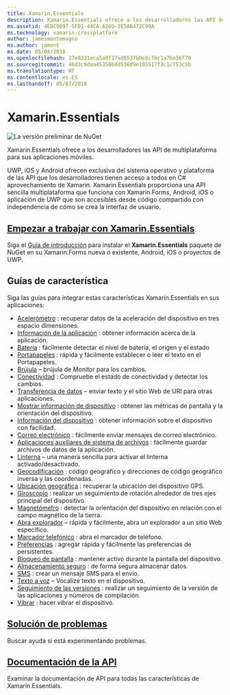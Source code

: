 ```yaml
---
title: Xamarin.Essentials
description: Xamarin.Essentials ofrece a los desarrolladores las API de multiplataforma para sus aplicaciones móviles.
ms.assetid: 4EDC9897-5FD1-44CA-A26D-2E5AB472C99A
ms.technology: xamarin-crossplatform
author: jamesmontemagno
ms.author: jamont
ms.date: 05/04/2018
ms.openlocfilehash: 37e9331eca5a9f17ad0537b0e8cfbc1a7ba36f79
ms.sourcegitcommit: 46d3c9daa45350bdd536d9e105517f3c1c753c5b
ms.translationtype: HT
ms.contentlocale: es-ES
ms.lasthandoff: 05/07/2018
---
```

# <a name="xamarinessentials"></a>Xamarin.Essentials

![La versión preliminar de NuGet](~/media/shared/pre-release.png)

Xamarin.Essentials ofrece a los desarrolladores las API de multiplataforma para sus aplicaciones móviles.

UWP, iOS y Android ofrecen exclusiva del sistema operativo y plataforma de las API que los desarrolladores tienen acceso a todos en C# aprovechamiento de Xamarin. Xamarin.Essentials proporciona una API sencilla multiplataforma que funciona con Xamarin.Forms, Android, iOS o aplicación de UWP que son accesibles desde código compartido con independencia de cómo se crea la interfaz de usuario.

## <a name="get-started-with-xamarinessentialsget-startedmdcontextxamarinxamarin-forms"></a>[Empezar a trabajar con Xamarin.Essentials](get-started.md?context=xamarin/xamarin-forms)

Siga el [Guía de introducción](get-started.md) para instalar el **Xamarin.Essentials** paquete de NuGet en su Xamarin.Forms nueva o existente, Android, iOS o proyectos de UWP.

## <a name="feature-guides"></a>Guías de característica

Siga las guías para integrar estas características Xamarin.Essentials en sus aplicaciones:

* [Acelerómetro](accelerometer.md?context=xamarin/xamarin-forms) : recuperar datos de la aceleración del dispositivo en tres espacio dimensiones.
* [Información de la aplicación](app-information.md?context=xamarin/xamarin-forms) : obtener información acerca de la aplicación.
* [Batería](battery.md?context=xamarin/xamarin-forms) : fácilmente detectar el nivel de batería, el origen y el estado
* [Portapapeles](clipboard.md?context=xamarin/xamarin-forms) : rápida y fácilmente establecer o leer el texto en el Portapapeles.
* [Brújula](compass.md?context=xamarin/xamarin-forms) – brújula de Monitor para los cambios.
* [Conectividad](connectivity.md?context=xamarin/xamarin-forms) : Compruebe el estado de conectividad y detectar los cambios.
* [Transferencia de datos](data-transfer.md?context=xamarin/xamarin-forms) – enviar texto y el sitio Web de URI para otras aplicaciones.
* [Mostrar información de dispositivo](device-display.md?context=xamarin/xamarin-forms) : obtener las métricas de pantalla y la orientación del dispositivo.
* [Información del dispositivo](device-information.md?context=xamarin/xamarin-forms) : obtener información sobre el dispositivo con facilidad.
* [Correo electrónico](email.md?context=xamarin/xamarin-forms) : fácilmente enviar mensajes de correo electrónico.
* [Aplicaciones auxiliares de sistema de archivos](file-system-helpers.md?context=xamarin/xamarin-forms) : fácilmente guardar archivos de datos de la aplicación.
* [Linterna](flashlight.md?context=xamarin/xamarin-forms) – una manera sencilla para activar el linterna activado/desactivado.
* [Geocodificación](geocoding.md?context=xamarin/xamarin-forms) : código geográfico y direcciones de código geográfico inversa y las coordenadas.
* [Ubicación geográfica](geolocation.md?context=xamarin/xamarin-forms) : recuperar la ubicación del dispositivo GPS.
* [Giroscopio](gyroscope.md?context=xamarin/xamarin-forms) : realizar un seguimiento de rotación alrededor de tres ejes principal del dispositivo.
* [Magnetómetro](magnetometer.md?context=xamarin/xamarin-forms) : detectar la orientación del dispositivo en relación con el campo magnético de la tierra.
* [Abra explorador](open-browser.md?context=xamarin/xamarin-forms) – rápida y fácilmente, abra un explorador a un sitio Web específico.
* [Marcador telefónico](phone-dialer.md?context=xamarin/xamarin-forms) : abra el marcador de teléfono.
* [Preferencias](preferences.md?context=xamarin/xamarin-forms) : agregar rápida y fácilmente las preferencias de persistentes.
* [Bloqueo de pantalla](screen-lock.md?context=xamarin/xamarin-forms) : mantener activo durante la pantalla del dispositivo.
* [Almacenamiento seguro](secure-storage.md?context=xamarin/xamarin-forms) : de forma segura almacenar datos.
* [SMS](sms.md?context=xamarin/xamarin-forms) : crear un mensaje SMS para el envío.
* [Texto a voz](text-to-speech.md?context=xamarin/xamarin-forms) – Vocalize texto en el dispositivo.
* [Seguimiento de las versiones](version-tracking.md?context=xamarin/xamarin-forms) : realizar un seguimiento de la versión de las aplicaciones y números de compilación.
* [Vibrar](vibrate.md?context=xamarin/xamarin-forms) : hacer vibrar el dispositivo.

## <a name="troubleshootingtroubleshootingmdcontextxamarinxamarin-forms"></a>[Solución de problemas](troubleshooting.md?context=xamarin/xamarin-forms)

Buscar ayuda si está experimentando problemas.

## <a name="api-documentationxrefxamarinessentials"></a>[Documentación de la API](xref:Xamarin.Essentials)

Examinar la documentación de API para todas las características de Xamarin.Essentials.
